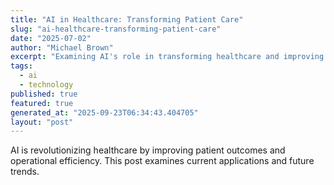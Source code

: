 ```yaml
---
title: "AI in Healthcare: Transforming Patient Care"
slug: "ai-healthcare-transforming-patient-care"
date: "2025-07-02"
author: "Michael Brown"
excerpt: "Examining AI's role in transforming healthcare and improving patient outcomes."
tags:
  - ai
  - technology
published: true
featured: true
generated_at: "2025-09-23T06:34:43.404705"
layout: "post"
---
```


AI is revolutionizing healthcare by improving patient outcomes and operational efficiency. This post examines current applications and future trends.